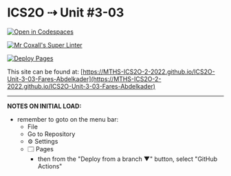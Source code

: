 # ICS2O ⇢ Unit #3-03

[![Open in Codespaces](https://classroom.github.com/assets/launch-codespace-7f7980b617ed060a017424585567c406b6ee15c891e84e1186181d67ecf80aa0.svg)](https://classroom.github.com/open-in-codespaces?assignment_repo_id=11147365)

[![Mr Coxall's Super Linter](https://github.com/MTHS-ICS2O-2-2022/ICS2O-Unit-3-03-Fares-Abdelkader/workflows/Mr%20Coxall's%20Super%20Linter/badge.svg)](https://github.com/MTHS-ICS2O-2-2022/ICS2O-Unit-3-03-Fares-Abdelkader/actions)

[![Deploy Pages](https://github.com/MTHS-ICS2O-2-2022/ICS2O-Unit-3-03-Fares-Abdelkader/workflows/Deploy%20Pages/badge.svg)](https://github.com/MTHS-ICS2O-2-2022/ICS2O-Unit-3-03-Fares-Abdelkader/actions)

This site can be found at: [https://MTHS-ICS2O-2-2022.github.io/ICS2O-Unit-3-03-Fares-Abdelkader](https://MTHS-ICS2O-2-2022.github.io/ICS2O-Unit-3-03-Fares-Abdelkader)

---

**NOTES ON INITIAL LOAD:**
- remember to goto on the menu bar:
  - File
  - Go to Repository
  - ⚙ Settings
  - 🗔 Pages
    - then from the "Deploy from a branch ▼" button, select "GitHub Actions"
